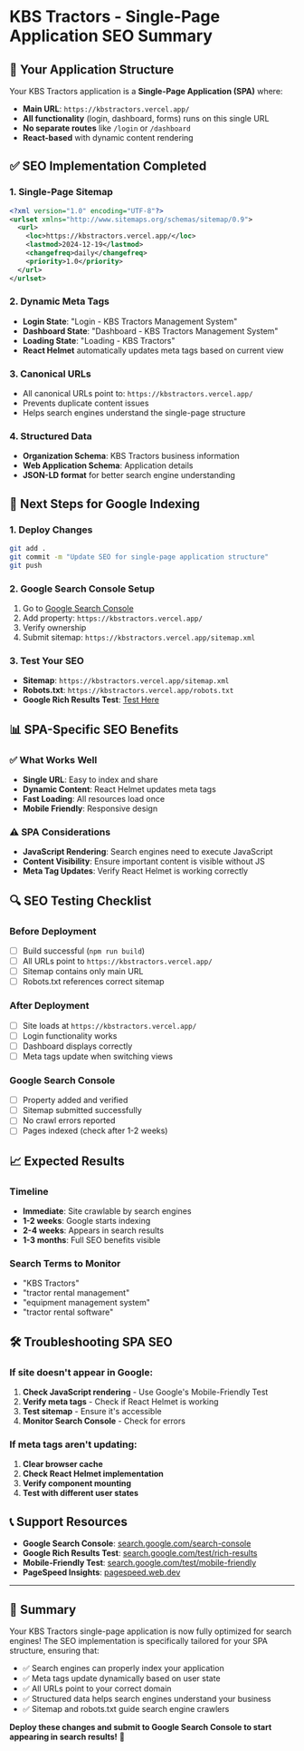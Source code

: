 # KBS Tractors - Single-Page Application SEO Summary

## 🎯 **Your Application Structure**

Your KBS Tractors application is a **Single-Page Application (SPA)** where:
- **Main URL**: `https://kbstractors.vercel.app/`
- **All functionality** (login, dashboard, forms) runs on this single URL
- **No separate routes** like `/login` or `/dashboard`
- **React-based** with dynamic content rendering

## ✅ **SEO Implementation Completed**

### 1. **Single-Page Sitemap**
```xml
<?xml version="1.0" encoding="UTF-8"?>
<urlset xmlns="http://www.sitemaps.org/schemas/sitemap/0.9">
  <url>
    <loc>https://kbstractors.vercel.app/</loc>
    <lastmod>2024-12-19</lastmod>
    <changefreq>daily</changefreq>
    <priority>1.0</priority>
  </url>
</urlset>
```

### 2. **Dynamic Meta Tags**
- **Login State**: "Login - KBS Tractors Management System"
- **Dashboard State**: "Dashboard - KBS Tractors Management System"
- **Loading State**: "Loading - KBS Tractors"
- **React Helmet** automatically updates meta tags based on current view

### 3. **Canonical URLs**
- All canonical URLs point to: `https://kbstractors.vercel.app/`
- Prevents duplicate content issues
- Helps search engines understand the single-page structure

### 4. **Structured Data**
- **Organization Schema**: KBS Tractors business information
- **Web Application Schema**: Application details
- **JSON-LD format** for better search engine understanding

## 🚀 **Next Steps for Google Indexing**

### 1. **Deploy Changes**
```bash
git add .
git commit -m "Update SEO for single-page application structure"
git push
```

### 2. **Google Search Console Setup**
1. Go to [Google Search Console](https://search.google.com/search-console)
2. Add property: `https://kbstractors.vercel.app/`
3. Verify ownership
4. Submit sitemap: `https://kbstractors.vercel.app/sitemap.xml`

### 3. **Test Your SEO**
- **Sitemap**: `https://kbstractors.vercel.app/sitemap.xml`
- **Robots.txt**: `https://kbstractors.vercel.app/robots.txt`
- **Google Rich Results Test**: [Test Here](https://search.google.com/test/rich-results)

## 📊 **SPA-Specific SEO Benefits**

### ✅ **What Works Well**
- **Single URL**: Easy to index and share
- **Dynamic Content**: React Helmet updates meta tags
- **Fast Loading**: All resources load once
- **Mobile Friendly**: Responsive design

### ⚠️ **SPA Considerations**
- **JavaScript Rendering**: Search engines need to execute JavaScript
- **Content Visibility**: Ensure important content is visible without JS
- **Meta Tag Updates**: Verify React Helmet is working correctly

## 🔍 **SEO Testing Checklist**

### Before Deployment
- [ ] Build successful (`npm run build`)
- [ ] All URLs point to `https://kbstractors.vercel.app/`
- [ ] Sitemap contains only main URL
- [ ] Robots.txt references correct sitemap

### After Deployment
- [ ] Site loads at `https://kbstractors.vercel.app/`
- [ ] Login functionality works
- [ ] Dashboard displays correctly
- [ ] Meta tags update when switching views

### Google Search Console
- [ ] Property added and verified
- [ ] Sitemap submitted successfully
- [ ] No crawl errors reported
- [ ] Pages indexed (check after 1-2 weeks)

## 📈 **Expected Results**

### Timeline
- **Immediate**: Site crawlable by search engines
- **1-2 weeks**: Google starts indexing
- **2-4 weeks**: Appears in search results
- **1-3 months**: Full SEO benefits visible

### Search Terms to Monitor
- "KBS Tractors"
- "tractor rental management"
- "equipment management system"
- "tractor rental software"

## 🛠️ **Troubleshooting SPA SEO**

### If site doesn't appear in Google:
1. **Check JavaScript rendering** - Use Google's Mobile-Friendly Test
2. **Verify meta tags** - Check if React Helmet is working
3. **Test sitemap** - Ensure it's accessible
4. **Monitor Search Console** - Check for errors

### If meta tags aren't updating:
1. **Clear browser cache**
2. **Check React Helmet implementation**
3. **Verify component mounting**
4. **Test with different user states**

## 📞 **Support Resources**

- **Google Search Console**: [search.google.com/search-console](https://search.google.com/search-console)
- **Google Rich Results Test**: [search.google.com/test/rich-results](https://search.google.com/test/rich-results)
- **Mobile-Friendly Test**: [search.google.com/test/mobile-friendly](https://search.google.com/test/mobile-friendly)
- **PageSpeed Insights**: [pagespeed.web.dev](https://pagespeed.web.dev)

---

## 🎉 **Summary**

Your KBS Tractors single-page application is now fully optimized for search engines! The SEO implementation is specifically tailored for your SPA structure, ensuring that:

- ✅ Search engines can properly index your application
- ✅ Meta tags update dynamically based on user state
- ✅ All URLs point to your correct domain
- ✅ Structured data helps search engines understand your business
- ✅ Sitemap and robots.txt guide search engine crawlers

**Deploy these changes and submit to Google Search Console to start appearing in search results!** 🚀 